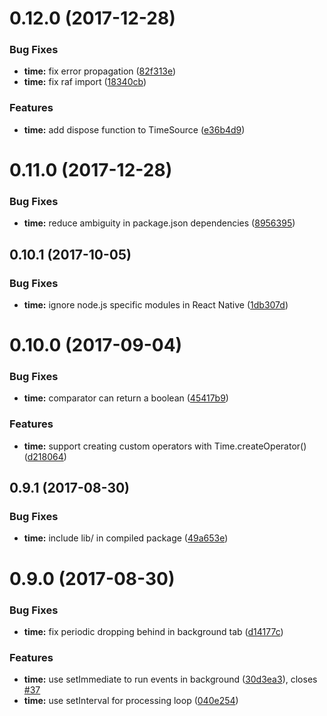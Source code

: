 <a name="0.12.0"></a>
# 0.12.0 (2017-12-28)


### Bug Fixes

* **time:** fix error propagation ([82f313e](https://github.com/cyclejs/cyclejs/commit/82f313e))
* **time:** fix raf import ([18340cb](https://github.com/cyclejs/cyclejs/commit/18340cb))


### Features

* **time:** add dispose function to TimeSource ([e36b4d9](https://github.com/cyclejs/cyclejs/commit/e36b4d9))



<a name="0.11.0"></a>
# 0.11.0 (2017-12-28)


### Bug Fixes

* **time:** reduce ambiguity in package.json dependencies ([8956395](https://github.com/cyclejs/cyclejs/commit/8956395))



<a name="0.10.1"></a>
## 0.10.1 (2017-10-05)


### Bug Fixes

* **time:** ignore node.js specific modules in React Native ([1db307d](https://github.com/cyclejs/cyclejs/commit/1db307d))



<a name="0.10.0"></a>
# 0.10.0 (2017-09-04)


### Bug Fixes

* **time:** comparator can return a boolean ([45417b9](https://github.com/cyclejs/cyclejs/commit/45417b9))


### Features

* **time:** support creating custom operators with Time.createOperator() ([d218064](https://github.com/cyclejs/cyclejs/commit/d218064))



<a name="0.9.1"></a>
## 0.9.1 (2017-08-30)


### Bug Fixes

* **time:** include lib/ in compiled package ([49a653e](https://github.com/cyclejs/cyclejs/commit/49a653e))



<a name="0.9.0"></a>
# 0.9.0 (2017-08-30)


### Bug Fixes

* **time:** fix periodic dropping behind in background tab ([d14177c](https://github.com/cyclejs/cyclejs/commit/d14177c))


### Features

* **time:** use setImmediate to run events in background ([30d3ea3](https://github.com/cyclejs/cyclejs/commit/30d3ea3)), closes [#37](https://github.com/cyclejs/cyclejs/issues/37)
* **time:** use setInterval for processing loop ([040e254](https://github.com/cyclejs/cyclejs/commit/040e254))



